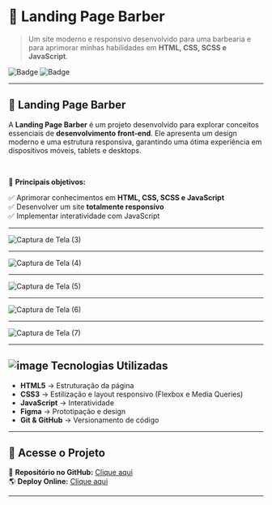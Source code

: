 # 💈 Landing Page Barber

> Um site moderno e responsivo desenvolvido para uma barbearia e para aprimorar minhas habilidades em **HTML, CSS, SCSS e JavaScript**. 

![Badge](https://img.shields.io/badge/Status-Concluído-brightgreen)
![Badge](https://img.shields.io/badge/Techs-HTML%20%7C%20CSS%20%7C%20JS-blue) 


--- 


## 🚀 Landing Page Barber 

A **Landing Page Barber** é um projeto desenvolvido para explorar conceitos essenciais de **desenvolvimento front-end**.
Ele apresenta um design moderno e uma estrutura responsiva, garantindo uma ótima experiência em dispositivos móveis, tablets e desktops. 

<br/>

🎯 **Principais objetivos:**


✅ Aprimorar conhecimentos em **HTML, CSS, SCSS e JavaScript**<br/>
✅ Desenvolver um site **totalmente responsivo**<br/>
✅ Implementar interatividade com JavaScript<br/>

---
![Captura de Tela (3)](https://github.com/user-attachments/assets/cdbef567-d300-4be9-9ad1-356a6c09b198)

---
![Captura de Tela (4)](https://github.com/user-attachments/assets/aa0f280a-c95b-4619-b442-6b8cd055723b)

---
![Captura de Tela (5)](https://github.com/user-attachments/assets/6dc6536e-a94c-4025-b36a-b2ddc326e34c)

---
![Captura de Tela (6)](https://github.com/user-attachments/assets/fcea63dc-7c22-4e12-ba76-e4f7f9261e2c)

---
![Captura de Tela (7)](https://github.com/user-attachments/assets/7800565a-9144-4aad-bd0f-196fa5995d13)

---

## ![image](https://github.com/user-attachments/assets/9ca0d877-ac6d-4fd5-8297-d92d16938ae8) Tecnologias Utilizadas

 - **HTML5** → Estruturação da página <br/>
 - **CSS3** → Estilização e layout responsivo (Flexbox e Media Queries)<br/>
 - **JavaScript** → Interatividade<br/>
 - **Figma** → Prototipação e design<br/>
 - **Git & GitHub** → Versionamento de código<br/>
 
 --- 
 
 ## 🔗 Acesse o Projeto 
 
 📂 **Repositório no GitHub:** [Clique aqui](https://bit.ly/githubLandingpagebarber) <br/>
 🌎 **Deploy Online:** [Clique aqui](https://bit.ly/landingpagebarber) 

---
